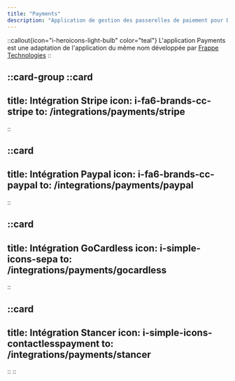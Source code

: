 ```yaml
---
title: "Payments"
description: "Application de gestion des passerelles de paiement pour Dodock et Dokos"
---
```


::callout{icon="i-heroicons-light-bulb" color="teal"}
L'application Payments est une adaptation de l'application du même nom développée par <a href="https://github.com/frappe/payments" target="_blank">Frappe Technologies</a>
::

::card-group
  ::card
  ---
  title: Intégration Stripe
  icon: i-fa6-brands-cc-stripe
  to: /integrations/payments/stripe
  ---
  ::

  ::card
  ---
  title: Intégration Paypal
  icon: i-fa6-brands-cc-paypal
  to: /integrations/payments/paypal
  ---
  ::

  ::card
  ---
  title: Intégration GoCardless
  icon: i-simple-icons-sepa
  to: /integrations/payments/gocardless
  ---
  ::

  ::card
  ---
  title: Intégration Stancer
  icon: i-simple-icons-contactlesspayment
  to: /integrations/payments/stancer
  ---
  ::
::